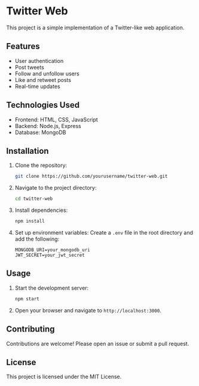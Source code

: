 # Twitter Web

This project is a simple implementation of a Twitter-like web application.

## Features

- User authentication
- Post tweets
- Follow and unfollow users
- Like and retweet posts
- Real-time updates

## Technologies Used

- Frontend: HTML, CSS, JavaScript
- Backend: Node.js, Express
- Database: MongoDB

## Installation

1. Clone the repository:
    ```bash
    git clone https://github.com/yourusername/twitter-web.git
    ```
2. Navigate to the project directory:
    ```bash
    cd twitter-web
    ```
3. Install dependencies:
    ```bash
    npm install
    ```
4. Set up environment variables:
    Create a `.env` file in the root directory and add the following:
    ```
    MONGODB_URI=your_mongodb_uri
    JWT_SECRET=your_jwt_secret
    ```

## Usage

1. Start the development server:
    ```bash
    npm start
    ```
2. Open your browser and navigate to `http://localhost:3000`.

## Contributing

Contributions are welcome! Please open an issue or submit a pull request.

## License

This project is licensed under the MIT License.